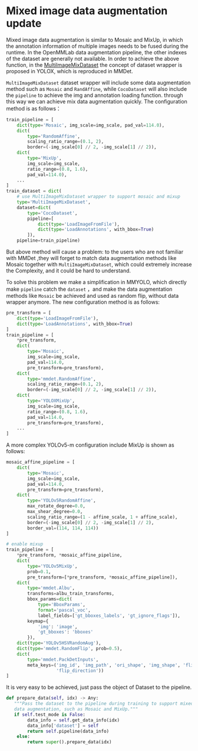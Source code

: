 # Mixed image data augmentation update

Mixed image data augmentation is similar to Mosaic and MixUp, in which the annotation information of multiple images needs to be fused during the runtime. In the OpenMMLab data augmentation pipeline, the other indexes of the dataset are generally not available. In order to achieve the above function, in the [MultiImageMixDataset](https://github.com/open-mmlab/mmdetection/blob/master/mmdet/datasets/dataset_wrappers.py#L338) the concept of dataset wrapper is proposed in YOLOX, which is reproduced in MMDet.

`MultiImageMixDataset` dataset wrapper will include some data augmentation method such as `Mosaic` and `RandAffine`, while `CocoDataset` will also include the `pipeline` to achieve the img and annotation loading function. through this way we can achieve mix data augmentation quickly. The configuration method is as follows：

```python
train_pipeline = [
    dict(type='Mosaic', img_scale=img_scale, pad_val=114.0),
    dict(
        type='RandomAffine',
        scaling_ratio_range=(0.1, 2),
        border=(-img_scale[0] // 2, -img_scale[1] // 2)),
    dict(
        type='MixUp',
        img_scale=img_scale,
        ratio_range=(0.8, 1.6),
        pad_val=114.0),
    ...
]
train_dataset = dict(
    # use MultiImageMixDataset wrapper to support mosaic and mixup
    type='MultiImageMixDataset',
    dataset=dict(
        type='CocoDataset',
        pipeline=[
            dict(type='LoadImageFromFile'),
            dict(type='LoadAnnotations', with_bbox=True)
        ]),
    pipeline=train_pipeline)

```

But above method will cause a problem: to the users who are not familiar with MMDet ,they will forget to match data augmentation methods like Mosaic together with  `MultiImageMixDataset`, which could extremely increase the Complexity, and it could be hard to understand.

To solve this problem we make a simplification in MMYOLO, which directly make `pipeline` catch the `dataset` ，and make the data augmentation methods like `Mosaic` be achieved and used as random flip, without data wrapper anymore. The new configuration method is as follows:

```python
pre_transform = [
    dict(type='LoadImageFromFile'),
    dict(type='LoadAnnotations', with_bbox=True)
]
train_pipeline = [
    *pre_transform,
    dict(
        type='Mosaic',
        img_scale=img_scale,
        pad_val=114.0,
        pre_transform=pre_transform),
    dict(
        type='mmdet.RandomAffine',
        scaling_ratio_range=(0.1, 2),
        border=(-img_scale[0] // 2, -img_scale[1] // 2)),
    dict(
        type='YOLOXMixUp',
        img_scale=img_scale,
        ratio_range=(0.8, 1.6),
        pad_val=114.0,
        pre_transform=pre_transform),
    ...
]
```

A more complex YOLOv5-m configuration include MixUp is shown as follows:

```python
mosaic_affine_pipeline = [
    dict(
        type='Mosaic',
        img_scale=img_scale,
        pad_val=114.0,
        pre_transform=pre_transform),
    dict(
        type='YOLOv5RandomAffine',
        max_rotate_degree=0.0,
        max_shear_degree=0.0,
        scaling_ratio_range=(1 - affine_scale, 1 + affine_scale),
        border=(-img_scale[0] // 2, -img_scale[1] // 2),
        border_val=(114, 114, 114))
]

# enable mixup
train_pipeline = [
    *pre_transform, *mosaic_affine_pipeline,
    dict(
        type='YOLOv5MixUp',
        prob=0.1,
        pre_transform=[*pre_transform, *mosaic_affine_pipeline]),
    dict(
        type='mmdet.Albu',
        transforms=albu_train_transforms,
        bbox_params=dict(
            type='BboxParams',
            format='pascal_voc',
            label_fields=['gt_bboxes_labels', 'gt_ignore_flags']),
        keymap={
            'img': 'image',
            'gt_bboxes': 'bboxes'
        }),
    dict(type='YOLOv5HSVRandomAug'),
    dict(type='mmdet.RandomFlip', prob=0.5),
    dict(
        type='mmdet.PackDetInputs',
        meta_keys=('img_id', 'img_path', 'ori_shape', 'img_shape', 'flip',
                   'flip_direction'))
]
```

It is very easy to be achieved, just pass the object of Dataset to the pipeline.

```python
def prepare_data(self, idx) -> Any:
   """Pass the dataset to the pipeline during training to support mixed
   data augmentation, such as Mosaic and MixUp."""
   if self.test_mode is False:
        data_info = self.get_data_info(idx)
        data_info['dataset'] = self
        return self.pipeline(data_info)
    else:
        return super().prepare_data(idx)
```
